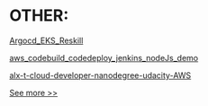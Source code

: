 # OTHER:


[Argocd_EKS_Reskill](https://github.com/ChukwuemekaAham/ArgoCD_EKS_Reskill)

[aws_codebuild_codedeploy_jenkins_nodeJs_demo](https://github.com/ChukwuemekaAham/aws_codebuild_codedeploy_jenkins_nodeJs_demo)

[alx-t-cloud-developer-nanodegree-udacity-AWS](https://github.com/ChukwuemekaAham/alx-t-cloud-developer-nanodegree-udacity)

[See more >>](https://github.com/ChukwuemekaAham?tab=repositories)

